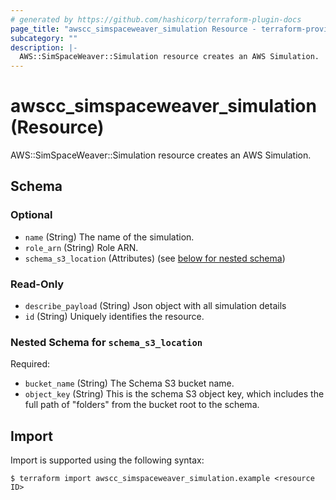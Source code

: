 ```yaml
---
# generated by https://github.com/hashicorp/terraform-plugin-docs
page_title: "awscc_simspaceweaver_simulation Resource - terraform-provider-awscc"
subcategory: ""
description: |-
  AWS::SimSpaceWeaver::Simulation resource creates an AWS Simulation.
---
```


# awscc_simspaceweaver_simulation (Resource)

AWS::SimSpaceWeaver::Simulation resource creates an AWS Simulation.



<!-- schema generated by tfplugindocs -->
## Schema

### Optional

- `name` (String) The name of the simulation.
- `role_arn` (String) Role ARN.
- `schema_s3_location` (Attributes) (see [below for nested schema](#nestedatt--schema_s3_location))

### Read-Only

- `describe_payload` (String) Json object with all simulation details
- `id` (String) Uniquely identifies the resource.

<a id="nestedatt--schema_s3_location"></a>
### Nested Schema for `schema_s3_location`

Required:

- `bucket_name` (String) The Schema S3 bucket name.
- `object_key` (String) This is the schema S3 object key, which includes the full path of "folders" from the bucket root to the schema.

## Import

Import is supported using the following syntax:

```shell
$ terraform import awscc_simspaceweaver_simulation.example <resource ID>
```
